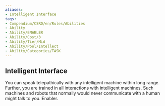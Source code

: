 ```yaml
---
aliases:
- Intelligent Interface
tags:
- Compendium/CSRD/en/Rules/Abilities
- Ability
- Ability/ENABLER
- Ability/Cost/3
- Ability/Tier/Mid
- Ability/Pool/Intellect
- Ability/Categories/TASK
---
```


  
## Intelligent Interface  
You can speak telepathically with any intelligent machine within long range. Further, you are trained in all interactions with intelligent machines. Such machines and robots that normally would never communicate with a human might talk to you. Enabler. 